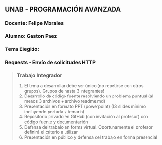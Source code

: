 ## UNAB - PROGRAMACIÓN AVANZADA
### Docente: Felipe Morales
### Alumno: Gaston Paez

>

### Tema Elegido: 
### Requests - Envío de solicitudes HTTP


> ### Trabajo Integrador
>1. El tema a desarrollar debe ser único (no repetirse con otros grupos). Grupos de hasta 3 integrantes!				
>2.  Desarrollo de código fuente resolviendo un problema puntual (al menos 3 archivos + archivo readme.md)				
>3. Presentación en formato PPT (powerpoint) (13 slides mínimo incluyendo portada y temario)				
>4. Repositorio privado en GitHub (con invitación al profesor) con código fuente y documentación				
>5. Defensa del trabajo en forma virtual. Oportunamente el profesor definirá el criterio a utilizar				
>6. Presentación en público y defensa del trabajo en forma presencial				

